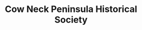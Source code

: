 ---
layout: repo
title: "Cow Neck Peninsula Historical Society"
id: 22414
permalink: repos/22414/
---